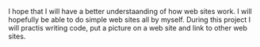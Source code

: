 I hope that I will have a better understaanding of how web sites work. I will hopefully be able to do simple web sites all by myself.
During this project I will practis writing code, put a picture on a web site and link to other web sites.